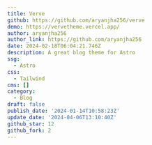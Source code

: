 ```yaml
---
title: Verve
github: https://github.com/aryanjha256/verve
demo: https://vervetheme.vercel.app/
author: aryanjha256
author_link: https://github.com/aryanjha256
date: 2024-02-18T06:04:21.746Z
description: A great blog theme for Astro
ssg:
  - Astro
css:
  - Tailwind
cms: []
category:
  - Blog
draft: false
publish_date: '2024-01-14T10:58:23Z'
update_date: '2024-04-06T13:10:40Z'
github_star: 12
github_fork: 2
---
```

